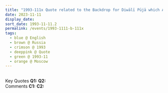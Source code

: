 ```yaml
---
title: "1993-111x Quote related to the Backdrop for Diwālī Pūjā which Appeared in a Photo Taken during the Navarātri Pūjā, Moscow, Russia"
date: 2023-11-11
display_date: 
sort_date: 1993-11-11.2
permalink: /events/1993-1111-b-111x
tags:
  - blue @ English
  - brown @ Russia
  - crimson @ 1993
  - deeppink @ Quote
  - green @ 1993-11
  - orange @ Moscow
---
```


<br>

<wave-list>
  <list-title color="DarkSeaGreen" width="55">Key Quotes</list-title>
  <list-item color="BlanchedAlmond" width="280"><b>Q1:</b> <i></i></list-item>
  <list-item color="Lavender" width="280"><b>Q2:</b> <i></i></list-item>
</wave-list>

<br>

<wave-list>
  <list-title color="DarkSeaGreen" width="55">Comments</list-title>
  <list-item color="BlanchedAlmond" width="280"><b>C1:</b> <i></i></list-item>
  <list-item color="Lavender" width="280"><b>C2:</b> <i></i></list-item>
</wave-list>